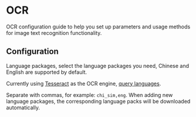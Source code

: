 # OCR

OCR configuration guide to help you set up parameters and usage methods for image text recognition functionality.

## Configuration

Language packages, select the language packages you need, Chinese and English are supported by default.

Currently using [Tesseract](https://github.com/tesseract-ocr/tesseract) as the OCR engine, [query languages](https://tesseract-ocr.github.io/tessdoc/Data-Files#data-files-for-version-400-november-29-2016).

Separate with commas, for example: `chi_sim,eng`. When adding new language packages, the corresponding language packs will be downloaded automatically.

